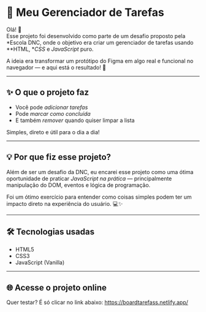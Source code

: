# 🚀 Meu Gerenciador de Tarefas

Olá! 👋  
Esse projeto foi desenvolvido como parte de um desafio proposto pela *Escola DNC, onde o objetivo era criar um gerenciador de tarefas usando **HTML, **CSS* e *JavaScript* puro.

A ideia era transformar um protótipo do Figma em algo real e funcional no navegador — e aqui está o resultado! 🎯

---

## ✨ O que o projeto faz

- Você pode *adicionar tarefas*
- Pode *marcar como concluída*
- E também *remover* quando quiser limpar a lista

Simples, direto e útil para o dia a dia!

---

## 💡 Por que fiz esse projeto?

Além de ser um desafio da DNC, eu encarei esse projeto como uma ótima oportunidade de praticar *JavaScript na prática* — principalmente manipulação do DOM, eventos e lógica de programação.

Foi um ótimo exercício para entender como coisas simples podem ter um impacto direto na experiência do usuário. 💻✨

---

## 🛠 Tecnologias usadas

- HTML5  
- CSS3  
- JavaScript (Vanilla)

---

## 🌐 Acesse o projeto online

Quer testar? É só clicar no link abaixo:
https://boardtarefass.netlify.app/
